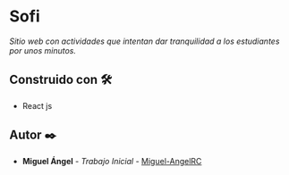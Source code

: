 # Sofi

_Sitio web con actividades que intentan dar tranquilidad a los estudiantes por unos minutos._

## Construido con 🛠️

*  React js


## Autor ✒️

* **Miguel Ángel** - *Trabajo Inicial* - [Miguel-AngelRC](https://github.com/Miguel-AngelRC)



